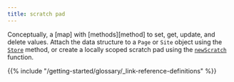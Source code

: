 ```yaml
---
title: scratch pad
---
```


Conceptually, a [map] with [methods][method] to set, get, update, and delete values. Attach the data structure to a `Page` or `Site` object using the [`Store`] method, or create a locally scoped scratch pad using the [`newScratch`] function.

[`Store`]: /methods/page/store/
[`newScratch`]: /functions/collections/newscratch/

{{% include "/getting-started/glossary/_link-reference-definitions" %}}
